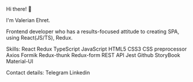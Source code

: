 Hi there! 👋

I'm Valerian Ehret.

Frontend developer who has a results-focused attitude to creating SPA, using React(JS/TS), Redux.

Skills:
React Redux TypeScript JavaScript HTML5 CSS3 CSS preprocessor Axios Formik Redux-thunk Redux-form REST API Jest Github StoryBook Material-UI

Contact details:
Telegram Linkedin